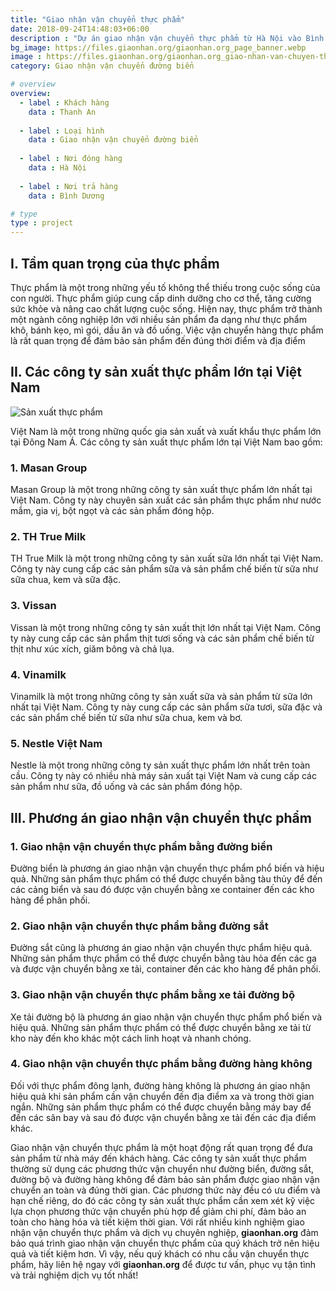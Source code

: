 ```yaml
---
title: "Giao nhận vận chuyển thực phẩm"
date: 2018-09-24T14:48:03+06:00
description : "Dự án giao nhận vận chuyển thực phẩm từ Hà Nội vào Bình Dương"
bg_image: https://files.giaonhan.org/giaonhan.org_page_banner.webp
image : https://files.giaonhan.org/giaonhan.org_giao-nhan-van-chuyen-thuc-pham.webp
category: Giao nhận vận chuyển đường biển

# overview
overview:
  - label : Khách hàng
    data : Thanh An
    
  - label : Loại hình
    data : Giao nhận vận chuyển đường biển
    
  - label : Nơi đóng hàng
    data : Hà Nội
    
  - label : Nơi trả hàng
    data : Bình Dương

# type
type : project
---
```


## I. Tầm quan trọng của thực phẩm

Thực phẩm là một trong những yếu tố không thể thiếu trong cuộc sống của con người. Thực phẩm giúp cung cấp dinh dưỡng cho cơ thể, tăng cường sức khỏe và nâng cao chất lượng cuộc sống. Hiện nay, thực phẩm trở thành một ngành công nghiệp lớn với nhiều sản phẩm đa dạng như thực phẩm khô, bánh kẹo, mì gói, dầu ăn và đồ uống. Việc vận chuyển hàng thực phẩm là rất quan trọng để đảm bảo sản phẩm đến đúng thời điểm và địa điểm

## II. Các công ty sản xuất thực phẩm lớn tại Việt Nam

![Sản xuất thực phẩm](https://files.giaonhan.org/giaonhan.org_thuc-pham.webp)

Việt Nam là một trong những quốc gia sản xuất và xuất khẩu thực phẩm lớn tại Đông Nam Á. Các công ty sản xuất thực phẩm lớn tại Việt Nam bao gồm:

### 1. Masan Group

Masan Group là một trong những công ty sản xuất thực phẩm lớn nhất tại Việt Nam. Công ty này chuyên sản xuất các sản phẩm thực phẩm như nước mắm, gia vị, bột ngọt và các sản phẩm đóng hộp.

### 2. TH True Milk

TH True Milk là một trong những công ty sản xuất sữa lớn nhất tại Việt Nam. Công ty này cung cấp các sản phẩm sữa và sản phẩm chế biến từ sữa như sữa chua, kem và sữa đặc.

### 3. Vissan

Vissan là một trong những công ty sản xuất thịt lớn nhất tại Việt Nam. Công ty này cung cấp các sản phẩm thịt tươi sống và các sản phẩm chế biến từ thịt như xúc xích, giăm bông và chả lụa.

### 4. Vinamilk

Vinamilk là một trong những công ty sản xuất sữa và sản phẩm từ sữa lớn nhất tại Việt Nam. Công ty này cung cấp các sản phẩm sữa tươi, sữa đặc và các sản phẩm chế biến từ sữa như sữa chua, kem và bơ.

### 5. Nestle Việt Nam

Nestle là một trong những công ty sản xuất thực phẩm lớn nhất trên toàn cầu. Công ty này có nhiều nhà máy sản xuất tại Việt Nam và cung cấp các sản phẩm như sữa, đồ uống và các sản phẩm đóng hộp.

## III. Phương án giao nhận vận chuyển thực phẩm

### 1. Giao nhận vận chuyển thực phẩm bằng đường biển

Đường biển là phương án giao nhận vận chuyển thực phẩm phổ biến và hiệu quả. Những sản phẩm thực phẩm có thể được chuyển bằng tàu thủy để đến các cảng biển và sau đó được vận chuyển bằng xe container đến các kho hàng để phân phối.

### 2. Giao nhận vận chuyển thực phẩm bằng đường sắt

Đường sắt cũng là phương án giao nhận vận chuyển thực phẩm hiệu quả. Những sản phẩm thực phẩm có thể được chuyển bằng tàu hỏa đến các ga và được vận chuyển bằng xe tải, container đến các kho hàng để phân phối.

### 3. Giao nhận vận chuyển thực phẩm bằng xe tải đường bộ

Xe tải đường bộ là phương án giao nhận vận chuyển thực phẩm phổ biến và hiệu quả. Những sản phẩm thực phẩm có thể được chuyển bằng xe tải từ kho này đến kho khác một cách linh hoạt và nhanh chóng.

### 4. Giao nhận vận chuyển thực phẩm bằng đường hàng không

Đối với thực phẩm đông lạnh, đường hàng không là phương án giao nhận hiệu quả khi sản phẩm cần vận chuyển đến địa điểm xa và trong thời gian ngắn. Những sản phẩm thực phẩm có thể được chuyển bằng máy bay để đến các sân bay và sau đó được vận chuyển bằng xe tải đến các địa điểm khác.

Giao nhận vận chuyển thực phẩm là một hoạt động rất quan trọng để đưa sản phẩm từ nhà máy đến khách hàng. Các công ty sản xuất thực phẩm thường sử dụng các phương thức vận chuyển như đường biển, đường sắt, đường bộ và đường hàng không để đảm bảo sản phẩm được giao nhận vận chuyển an toàn và đúng thời gian. Các phương thức này đều có ưu điểm và hạn chế riêng, do đó các công ty sản xuất thực phẩm cần xem xét kỹ việc lựa chọn phương thức vận chuyển phù hợp để giảm chi phí, đảm bảo an toàn cho hàng hóa và tiết kiệm thời gian. Với rất nhiều kinh nghiệm giao nhận vận chuyển thực phẩm và dịch vụ chuyên nghiệp, **giaonhan.org** đảm bảo quá trình giao nhận vận chuyển thực phẩm của quý khách trở nên hiệu quả và tiết kiệm hơn. Vì vậy, nếu quý khách có nhu cầu vận chuyển thực phẩm, hãy liên hệ ngay với **giaonhan.org** để được tư vấn, phục vụ tận tình và trải nghiệm dịch vụ tốt nhất!
